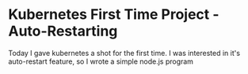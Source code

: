 # Kubernetes First Time Project - Auto-Restarting
Today I gave kubernetes a shot for the first time. I was interested in it's auto-restart feature, so I wrote a simple node.js program

